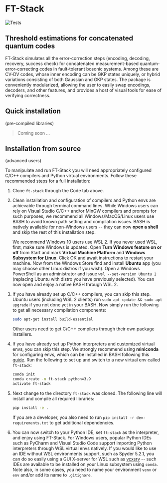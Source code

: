 # FT-Stack
![Tests](https://github.com/XanaduAI/ft-stack/actions/workflows/tests.yaml/badge.svg?branch=main)

## Threshold estimations for concatenated quantum codes
FT-Stack simulates all the error-correction steps (encoding, decoding, recovery, success check) for concatenated measurement-based quantum-error-correcting codes in fault-tolerant bosonic systems. Among these are CV-DV codes, whose inner encoding can be GKP states uniquely, or hybrid variations consisting of both Gaussian and GKP states. The package is conveniently modularized, allowing the user to easily swap encodings, decoders, and other features, and provides a host of visual tools for ease of verifying correctness.

## Quick installation 
(pre-compiled libraries)

> Coming soon ...

## Installation from source
(advanced users)  

To manipulate and run FT-Stack you will need appropriately configured C/C++ compilers and Python virtual environments. Follow these recommended steps for a full installation: 

1. Clone `ft-stack` through the Code tab above.

2. Clean installation and configuration of compilers and Python envs are achievable through terminal command lines. While Windows users can rely on Visual Studio C/C++ and/or MinGW compilers and prompts for such purposes, we recommend all Windows/MacOS/Linux users use BASH to avoid known path setting and compilation issues. BASH is natively available for non-Windows users -- they can now **open a shell** and skip the rest of this installation step. 

    We recommend Windows 10 users use WSL 2. If you never used WSL, first, make sure Windows is updated. Open **Turn Windows feature on or off** from Start and mark **Virtual Machine Platform** and **Windows Subsystem for Linux**. Click OK and await instructions to restart your machine. Now from the Windows Store find and install **Ubuntu** app (you may choose other Linux distros if you wish). Open a Windows PowerShell as an administrator and issue `wsl --set-version Ubuntu 2` (replacing Ubuntu with distro you have previously selected). You can now open and enjoy a native BASH through WSL 2.        

3. If you have already set up C/C++ compilers, you can skip this step. Ubuntu users (including WSL 2 clients) run `sudo apt update && sudo apt upgrade` if you not done yet in your BASH. Now simply run the following to get all necessary compilation components:
    ```bash
    sudo apt-get install build-essential
    ```
    Other users need to get C/C++ compilers through their own package installers.

4. If you have already set up Python interpreters and customized virtual envs, you can skip this step. We strongly recommend using **miniconda** for configuring envs, which can be installed in BASH following this [guide](https://docs.conda.io/projects/conda/en/latest/user-guide/install/linux.html). Run the following to set up and switch to a new virtual env called `ft-stack`:
    ```bash
    conda init
    conda create -n ft-stack python=3.9
    activate ft-stack
    ```
5. Next change to the directory `ft-stack` was cloned. The following line will install and compile all required libraries: 
   ```bash
   pip install -e .
   ``` 
   If you are a developer, you also need to run `pip install -r dev-requirements.txt` to get additional dependencies. 

6. You can now switch to your Python IDE, set `ft-stack` as the interpreter, and enjoy using FT-Stack. For Windows users, popular Python IDEs such as PyCharm and Visual Studio Code support importing Python interpreters through WSL virtual envs natively. If you would like to use an IDE without WSL environments support, such as Spyder 5.2.1, you can do so easily using a GUI X-server for WSL such as [vcxsrv](https://sourceforge.net/projects/vcxsrv/) -- such IDEs are available to be installed on your Linux subsystem using `conda`. Note also, in some cases, you need to name your environment `venv` or `env` and/or add its name to `.gitignore`.

